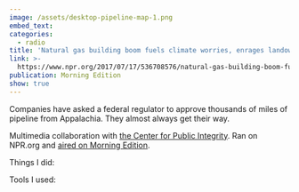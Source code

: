 ```yaml
---
image: /assets/desktop-pipeline-map-1.png
embed_text:
categories:
  - radio
title: 'Natural gas building boom fuels climate worries, enrages landowners'
link: >-
  https://www.npr.org/2017/07/17/536708576/natural-gas-building-boom-fuels-climate-worries-enrages-landowners
publication: Morning Edition
show: true
---
```


Companies have asked a federal regulator to approve thousands of miles of pipeline from Appalachia. They almost always get their way.

Multimedia collaboration with [the Center for Public Integrity](https://www.publicintegrity.org/2017/07/17/20982/natural-gas-building-boom-fuels-climate-worries-enrages-landowners). Ran on NPR.org and [aired on Morning Edition](http://www.npr.org/templates/transcript/transcript.php?storyId=536708576).

Things I did:

Tools I used: